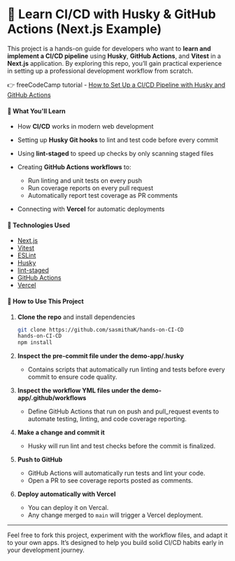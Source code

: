 # 🚀 Learn CI/CD with Husky & GitHub Actions (Next.js Example)

This project is a hands-on guide for developers who want to **learn and implement a CI/CD pipeline** using **Husky**, **GitHub Actions**, and **Vitest** in a **Next.js** application. By exploring this repo, you’ll gain practical experience in setting up a professional development workflow from scratch.

👉 freeCodeCamp tutorial - [How to Set Up a CI/CD Pipeline with Husky and GitHub Actions](https://www.freecodecamp.org/news/how-to-set-up-a-ci-cd-pipeline-with-husky-and-github-actions)

#### 🧠 What You'll Learn

* How **CI/CD** works in modern web development
* Setting up **Husky Git hooks** to lint and test code before every commit
* Using **lint-staged** to speed up checks by only scanning staged files
* Creating **GitHub Actions workflows** to:

  * Run linting and unit tests on every push
  * Run coverage reports on every pull request
  * Automatically report test coverage as PR comments
* Connecting with **Vercel** for automatic deployments

#### 💠 Technologies Used

* [Next.js](https://nextjs.org/)
* [Vitest](https://vitest.dev/)
* [ESLint](https://eslint.org/)
* [Husky](https://typicode.github.io/husky)
* [lint-staged](https://github.com/okonet/lint-staged)
* [GitHub Actions](https://github.com/features/actions)
* [Vercel](https://vercel.com/)

#### 📘 How to Use This Project

1. **Clone the repo** and install dependencies

   ```bash
   git clone https://github.com/sasmithaK/hands-on-CI-CD
   hands-on-CI-CD
   npm install
   ```
2. **Inspect the pre-commit file under the demo-app/.husky**

   * Contains scripts that automatically run linting and tests before every commit to ensure code quality.


3. **Inspect the workflow YML files under the demo-app/.github/workflows**

   * Define GitHub Actions that run on push and pull_request events to automate testing, linting, and code coverage reporting.


4. **Make a change and commit it**

   * Husky will run lint and test checks before the commit is finalized.

5. **Push to GitHub**

   * GitHub Actions will automatically run tests and lint your code.
   * Open a PR to see coverage reports posted as comments.

6. **Deploy automatically with Vercel**

   * You can deploy it on Vercal. 
   * Any change merged to `main` will trigger a Vercel deployment.

---

Feel free to fork this project, experiment with the workflow files, and adapt it to your own apps. It’s designed to help you build solid CI/CD habits early in your development journey.

